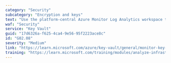 ```yaml
---
category: "Security"
subcategory: "Encryption and keys"
text: "Use the platform-central Azure Monitor Log Analytics workspace to audit key, certificate, and secret usage within each instance of Key Vault."
waf: "Security"
service: "Key Vault"
guid: "17d6326a-f625-4ca4-9e56-95f2223ace8c"
id: "G02.08"
severity: "Medium"
link: "https://learn.microsoft.com/azure/key-vault/general/monitor-key-vault"
training: "https://learn.microsoft.com/training/modules/analyze-infrastructure-with-azure-monitor-logs/"
---
```

